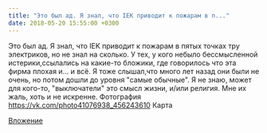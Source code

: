 ```yaml
---
title: "Это был ад. Я знал, что IEK приводит к пожарам в п..."
date: 2018-05-20 15:55:00 +0300
---
```


Это был ад. Я знал, что IEK приводит к пожарам в пятых точках тру электриков, но не знал на сколько. У тех, у кого небыло бессмысленной истерики,ссылались на какие-то бложики, где говорилось что эта фирма плохая и... и всё. Я тоже слышал,что много лет назад они были не очень, но потом дошли до уровня "самые обычные". Я не знаю, может для кого-то, "выключатели" это смысл жизни, и/или религия. Мне их жаль, хоть и не искренне.
Фотография
<a class="vk-attach" href="https://vk.com/photo41076938_456243610">https://vk.com/photo41076938_456243610</a>
Карта

<a class="vk-attach" href="https://vk.com/photo41076938_456243610">Вложение</a>

